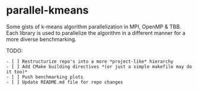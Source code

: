# parallel-kmeans
Some gists of k-means algorithm parallelization in MPI, OpenMP &amp; TBB.
Each library is used to parallelize the algorithm in a different manner for a more diverse benchmarking.

TODO:

    - [ ] Restructurize repo's into a more *project-like* hierarchy
    - [ ] Add CMake building directives *(or just a simple makefile may do it too)*
    - [ ] Push benchmarking plots
    - [ ] Update README.md file for repo changes

